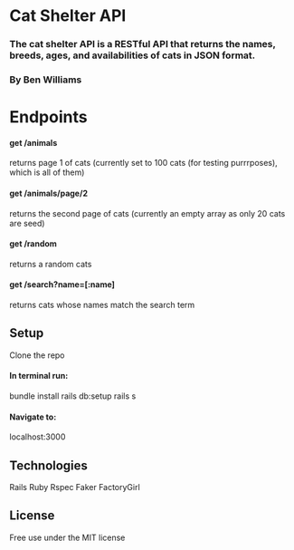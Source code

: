 # Cat Shelter API

### The cat shelter API is a RESTful API that returns the names, breeds, ages, and availabilities of cats in JSON format.

### By Ben Williams

# Endpoints

#### get /animals
 returns page 1 of cats (currently set to 100 cats (for testing purrrposes), which is all of them)

#### get /animals/page/2
 returns the second page of cats (currently an empty array as only 20 cats are seed)

#### get /random
  returns a random cats

#### get /search?name=[:name]  
  returns cats whose names match the search term

## Setup
Clone the repo
#### In terminal run:
bundle install
rails db:setup
rails s
#### Navigate to:
localhost:3000


## Technologies
Rails
Ruby
Rspec
Faker
FactoryGirl

## License
Free use under the MIT license
